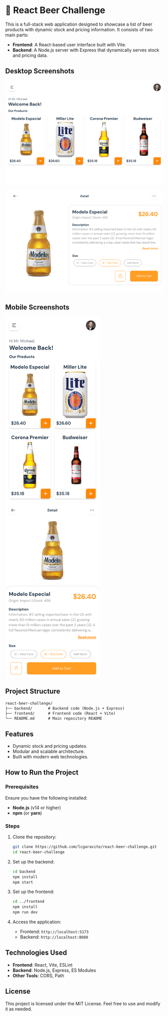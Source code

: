 # 🍺 React Beer Challenge

This is a full-stack web application designed to showcase a list of beer products with dynamic stock and pricing information. It consists of two main parts:

- **Frontend**: A React-based user interface built with Vite.
- **Backend**: A Node.js server with Express that dynamically serves stock and pricing data.

## Desktop Screenshots

![Product Listing Page Desktop](https://raw.githubusercontent.com/lcgaravito/react-beer-challenge/refs/heads/main/PLP-desktop-screenshot.png "Product Listing Page Desktop")

![Product Details Page Desktop](https://raw.githubusercontent.com/lcgaravito/react-beer-challenge/refs/heads/main/PDP-desktop-screenshot.png "Product Details Page Desktop")

## Mobile Screenshots

<div style="display: flex; flex-wrap: wrap;">
   <img src="https://raw.githubusercontent.com/lcgaravito/react-beer-challenge/refs/heads/main/PLP-mobile-screenshot.png" alt="Product Listing Page Mobile" width="300" height="auto">
   <img src="https://raw.githubusercontent.com/lcgaravito/react-beer-challenge/refs/heads/main/PDP-mobile-screenshot.png" alt="Product Details Page Mobile" width="300" height="auto">
</div>

## Project Structure

```
react-beer-challenge/
├── backend/       # Backend code (Node.js + Express)
├── frontend/      # Frontend code (React + Vite)
└── README.md      # Main repository README
```

## Features

- Dynamic stock and pricing updates.
- Modular and scalable architecture.
- Built with modern web technologies.

## How to Run the Project

### Prerequisites

Ensure you have the following installed:

- **Node.js** (v14 or higher)
- **npm** (or **yarn**)

### Steps

1. Clone the repository:

   ```bash
   git clone https://github.com/lcgaravito/react-beer-challenge.git
   cd react-beer-challenge
   ```

2. Set up the backend:

   ```bash
   cd backend
   npm install
   npm start
   ```

3. Set up the frontend:

   ```bash
   cd ../frontend
   npm install
   npm run dev
   ```

4. Access the application:
   - Frontend: `http://localhost:5173`
   - Backend: `http://localhost:8080`

## Technologies Used

- **Frontend**: React, Vite, ESLint
- **Backend**: Node.js, Express, ES Modules
- **Other Tools**: CORS, Path

## License

This project is licensed under the MIT License. Feel free to use and modify it as needed.
